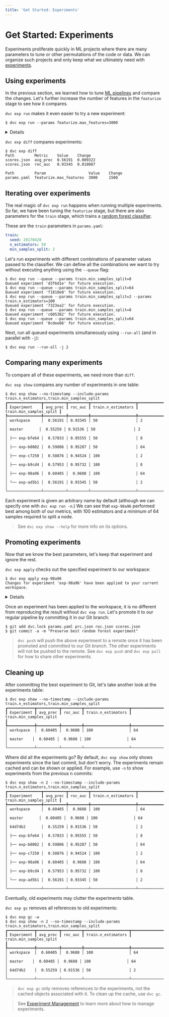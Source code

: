 ```yaml
---
title: 'Get Started: Experiments'
---
```


# Get Started: Experiments

Experiments proliferate quickly in ML projects where there are many parameters
to tune or other permutations of the code or data. We can organize such projects
and only keep what we ultimately need with
[experiments](/doc/command-reference/exp).

## Using experiments

In the previous section, we learned how to tune
[ML pipelines](/doc/tutorials/get-started/ml-pipeline) and compare the
changes. Let's further increase the number of features in the `featurize` stage
to see how it compares.

`dvc exp run` makes it even easier to try a new experiment:

```dvc
$ dvc exp run --params featurize.max_features=3000
```

<details>

### 💡 Expand to see what this command does.

`dvc exp run` is similar to `dvc repro` but with some added conveniences for
running experiments. The `--params` flag sets the values for
[parameters](/doc/command-reference/params) as a shortcut to editing
`params.yaml`.

Check that the `featurize.max_features` value has been updated in
`params.yaml`:

```diff
 featurize:
-  max_features: 1500
+  max_features: 3000
```

Any edits to dependencies (parameters, source code, data) will be reflected in
the experiment run.

</details>

`dvc exp diff` compares experiments:

```dvc
$ dvc exp diff
Path         Metric    Value    Change
scores.json  avg_prec  0.56191  0.009322
scores.json  roc_auc   0.93345  0.018087

Path         Param                   Value    Change
params.yaml  featurize.max_features  3000     1500
```

## Iterating over experiments

The real magic of `dvc exp run` happens when running multiple experiments. So
far, we have been tuning the `featurize` stage, but there are also parameters
for the `train` stage, which trains a
[random forest classifier](https://scikit-learn.org/stable/modules/generated/sklearn.ensemble.RandomForestClassifier.html).

These are the `train` parameters in `params.yaml`:

```yaml
train:
  seed: 20170428
  n_estimators: 50
  min_samples_split: 2
```

Let's run experiments with different combinations of parameter values passed to
the classifier. We can define all the combinations we want to try without
executing anything using the `--queue` flag:

```dvc
$ dvc exp run --queue --params train.min_samples_split=8
Queued experiment 'd3f6d1e' for future execution.
$ dvc exp run --queue --params train.min_samples_split=64
Queued experiment 'f1810e0' for future execution.
$ dvc exp run --queue --params train.min_samples_split=2 --params train.n_estimators=100
Queued experiment '7323ea2' for future execution.
$ dvc exp run --queue --params train.min_samples_split=8
Queued experiment 'c605382' for future execution.
$ dvc exp run --queue --params train.min_samples_split=64
Queued experiment '0cdee86' for future execution.
```

Next, run all queued experiments simultaneously using `--run-all` (and in
parallel with `-j`):

```dvc
$ dvc exp run --run-all -j 2
```

## Comparing many experiments

To compare all of these experiments, we need more than `diff`.

`dvc exp show` compares any number of experiments in one table:

```dvc
$ dvc exp show --no-timestamp --include-params train.n_estimators,train.min_samples_split
┏━━━━━━━━━━━━━━━┳━━━━━━━━━━┳━━━━━━━━━┳━━━━━━━━━━━━━━━━━━━━┳━━━━━━━━━━━━━━━━━━━━━━━━━┓
┃ Experiment    ┃ avg_prec ┃ roc_auc ┃ train.n_estimators ┃ train.min_samples_split ┃
┡━━━━━━━━━━━━━━━╇━━━━━━━━━━╇━━━━━━━━━╇━━━━━━━━━━━━━━━━━━━━╇━━━━━━━━━━━━━━━━━━━━━━━━━┩
│ workspace     │  0.56191 │ 0.93345 │ 50                 │ 2
│
│ master       │  0.55259 │ 0.91536 │ 50                 │ 2
│
│ ├── exp-bfe64 │  0.57833 │ 0.95555 │ 50                 │ 8
│
│ ├── exp-b8082 │  0.59806 │ 0.95287 │ 50                 │ 64
│
│ ├── exp-c7250 │  0.58876 │ 0.94524 │ 100                │ 2
│
│ ├── exp-b9cd4 │  0.57953 │ 0.95732 │ 100                │ 8
│
│ ├── exp-98a96 │  0.60405 │  0.9608 │ 100                │ 64
│
│ └── exp-ad5b1 │  0.56191 │ 0.93345 │ 50                 │ 2
│
└───────────────┴──────────┴─────────┴────────────────────┴─────────────────────────┘
```

Each experiment is given an arbitrary name by default (although we can specify
one with `dvc exp run -n`.) We can see that `exp-98a96` performed best among
both of our metrics, with 100 estimators and a minimum of 64 samples required to
split a node.

> See `dvc exp show --help` for more info on its options.

## Promoting experiments

Now that we know the best parameters, let's keep that experiment and ignore the
rest.

`dvc exp apply` checks out the specified experiment to our workspace:

```dvc
$ dvc exp apply exp-98a96
Changes for experiment 'exp-98a96' have been applied to your current workspace.
```

<details>

### 💡 Expand to see what this command does.

`dvc exp apply` is similar to `dvc checkout` but it works with experiments that
have not been manually committed to the Git repo. DVC tracks everything in
the pipeline for each experiment (parameters, metrics, dependencies, and
outputs) and can later retrieve it as needed.

Check that `scores.json` reflects the scores in the table above:

```json
{"avg_prec": 0.6040544652105823, "roc_auc": 0.9608017142900953}
```

</details>

Once an experiment has been applied to the workspace, it is no different from
reproducing the result without `dvc exp run`. Let's promote it to our regular
pipeline by committing it in our Git branch:

```dvc
$ git add dvc.lock params.yaml prc.json roc.json scores.json
$ git commit -a -m "Preserve best random forest experiment"
```

> `dvc push` will push the above experiment to a remote once it has been
> promoted and committed to our Git branch. The other experiments will not be
> pushed to the remote. See `dvc exp push` and `dvc exp pull` for how to share
> other experiments.

## Cleaning up

After committing the best experiment to Git, let's take another look at the
experiments table:

```dvc
$ dvc exp show --no-timestamp --include-params train.n_estimators,train.min_samples_split
┏━━━━━━━━━━━━┳━━━━━━━━━━┳━━━━━━━━━┳━━━━━━━━━━━━━━━━━━━━┳━━━━━━━━━━━━━━━━━━━━━━━━━┓
┃ Experiment ┃ avg_prec ┃ roc_auc ┃ train.n_estimators ┃ train.min_samples_split
┃
┡━━━━━━━━━━━━╇━━━━━━━━━━╇━━━━━━━━━╇━━━━━━━━━━━━━━━━━━━━╇━━━━━━━━━━━━━━━━━━━━━━━━━┩
│ workspace  │  0.60405 │  0.9608 │ 100                │ 64
│
│ master    │  0.60405 │  0.9608 │ 100                │ 64
│
└────────────┴──────────┴─────────┴────────────────────┴─────────────────────────┘
```

Where did all the experiments go? By default, `dvc exp show` only shows
experiments since the last commit, but don't worry. The experiments remain
cached and can be shown or applied. For example, use `-n` to show experiments
from the previous n commits:

```dvc
$ dvc exp show -n 2 --no-timestamp --include-params train.n_estimators,train.min_samples_split
┏━━━━━━━━━━━━━━━┳━━━━━━━━━━┳━━━━━━━━━┳━━━━━━━━━━━━━━━━━━━━┳━━━━━━━━━━━━━━━━━━━━━━━━━┓
┃ Experiment    ┃ avg_prec ┃ roc_auc ┃ train.n_estimators ┃ train.min_samples_split ┃
┡━━━━━━━━━━━━━━━╇━━━━━━━━━━╇━━━━━━━━━╇━━━━━━━━━━━━━━━━━━━━╇━━━━━━━━━━━━━━━━━━━━━━━━━┩
│ workspace     │  0.60405 │  0.9608 │ 100                │ 64
│
│ master       │  0.60405 │  0.9608 │ 100                │ 64
│
│ 64d74b2       │  0.55259 │ 0.91536 │ 50                 │ 2
│
│ ├── exp-bfe64 │  0.57833 │ 0.95555 │ 50                 │ 8
│
│ ├── exp-b8082 │  0.59806 │ 0.95287 │ 50                 │ 64
│
│ ├── exp-c7250 │  0.58876 │ 0.94524 │ 100                │ 2
│
│ ├── exp-98a96 │  0.60405 │  0.9608 │ 100                │ 64
│
│ ├── exp-b9cd4 │  0.57953 │ 0.95732 │ 100                │ 8
│
│ └── exp-ad5b1 │  0.56191 │ 0.93345 │ 50                 │ 2
│
└───────────────┴──────────┴─────────┴────────────────────┴─────────────────────────┘
```

Eventually, old experiments may clutter the experiments table. 

`dvc exp gc` removes all references to old experiments:

```dvc
$ dvc exp gc -w
$ dvc exp show -n 2 --no-timestamp --include-params train.n_estimators,train.min_samples_split
┏━━━━━━━━━━━━┳━━━━━━━━━━┳━━━━━━━━━┳━━━━━━━━━━━━━━━━━━━━┳━━━━━━━━━━━━━━━━━━━━━━━━━┓
┃ Experiment ┃ avg_prec ┃ roc_auc ┃ train.n_estimators ┃ train.min_samples_split
┃
┡━━━━━━━━━━━━╇━━━━━━━━━━╇━━━━━━━━━╇━━━━━━━━━━━━━━━━━━━━╇━━━━━━━━━━━━━━━━━━━━━━━━━┩
│ workspace  │  0.60405 │  0.9608 │ 100                │ 64
│
│ master    │  0.60405 │  0.9608 │ 100                │ 64
│
│ 64d74b2    │  0.55259 │ 0.91536 │ 50                 │ 2
│
└────────────┴──────────┴─────────┴────────────────────┴─────────────────────────┘
```

> `dvc exp gc` only removes references to the experiments, not the cached
> objects associated with it. To clean up the cache, use `dvc gc`.

> See [Experiment Management](/doc/user-guide/experiment-management) to learn
> more about how to manage experiments.
